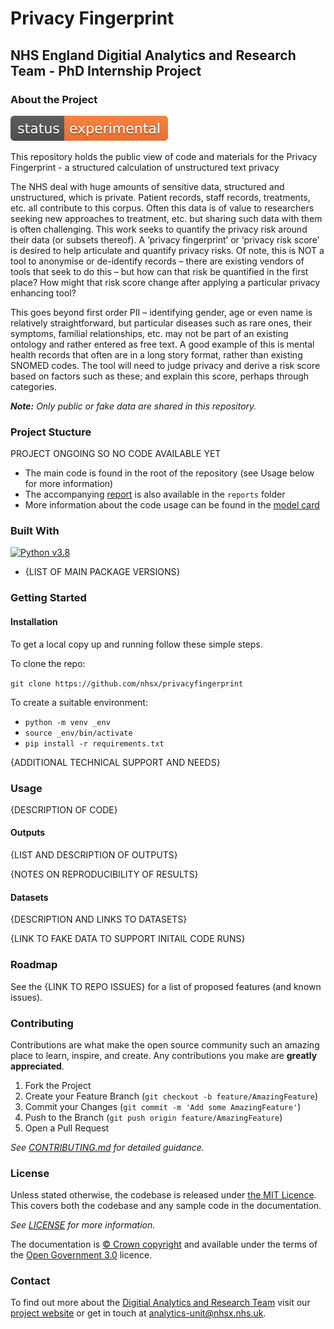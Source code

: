 # Privacy Fingerprint
## NHS England Digitial Analytics and Research Team - PhD Internship Project

### About the Project

[![status: experimental](https://github.com/GIScience/badges/raw/master/status/experimental.svg)](https://github.com/GIScience/badges#experimental)

This repository holds the public view of code and materials for the Privacy Fingerprint -  a structured calculation of unstructured text privacy

The NHS deal with huge amounts of sensitive data, structured and unstructured, which is private. Patient records, staff records, treatments, etc. all contribute to this corpus. Often this data is of value to researchers seeking new approaches to treatment, etc. but sharing such data with them is often challenging. This work seeks to quantify the privacy risk around their data (or subsets thereof). A ‘privacy fingerprint’ or ‘privacy risk score’ is desired to help articulate and quantify privacy risks. Of note, this is NOT a tool to anonymise or de-identify records – there are existing vendors of tools that seek to do this – but how can that risk be quantified in the first place? How might that risk score change after applying a particular privacy enhancing tool?
 
This goes beyond first order PII – identifying gender, age or even name is relatively straightforward, but particular diseases such as rare ones, their symptoms, familial relationships, etc. may not be part of an existing ontology and rather entered as free text. A good example of this is mental health records that often are in a long story format, rather than existing SNOMED codes. The tool will need to judge privacy and derive a risk score based on factors such as these; and explain this score, perhaps through categories.

_**Note:** Only public or fake data are shared in this repository._

### Project Stucture

PROJECT ONGOING SO NO CODE AVAILABLE YET
- The main code is found in the root of the repository (see Usage below for more information)
- The accompanying [report](./reports/PrivacyOfUnstructuredDataReport_Nov2022.pdf) is also available in the `reports` folder
- More information about the code usage can be found in the [model card](./model_card.md)

### Built With

[![Python v3.8](https://img.shields.io/badge/python-v3.8-blue.svg)](https://www.python.org/downloads/release/python-380/)
- {LIST OF MAIN PACKAGE VERSIONS}

### Getting Started

#### Installation

To get a local copy up and running follow these simple steps.

To clone the repo:

`git clone https://github.com/nhsx/privacyfingerprint`

To create a suitable environment:
- ```python -m venv _env```
- `source _env/bin/activate`
- `pip install -r requirements.txt`

{ADDITIONAL TECHNICAL SUPPORT AND NEEDS} 

### Usage
{DESCRIPTION OF CODE}

#### Outputs
{LIST AND DESCRIPTION OF OUTPUTS}

{NOTES ON REPRODUCIBILITY OF RESULTS}

#### Datasets
{DESCRIPTION AND LINKS TO DATASETS}

{LINK TO FAKE DATA TO SUPPORT INITAIL CODE RUNS}

### Roadmap

See the {LINK TO REPO ISSUES} for a list of proposed features (and known issues).

### Contributing

Contributions are what make the open source community such an amazing place to learn, inspire, and create. Any contributions you make are **greatly appreciated**.

1. Fork the Project
2. Create your Feature Branch (`git checkout -b feature/AmazingFeature`)
3. Commit your Changes (`git commit -m 'Add some AmazingFeature'`)
4. Push to the Branch (`git push origin feature/AmazingFeature`)
5. Open a Pull Request

_See [CONTRIBUTING.md](./CONTRIBUTING.md) for detailed guidance._

### License

Unless stated otherwise, the codebase is released under [the MIT Licence][mit].
This covers both the codebase and any sample code in the documentation.

_See [LICENSE](./LICENSE) for more information._

The documentation is [© Crown copyright][copyright] and available under the terms
of the [Open Government 3.0][ogl] licence.

[mit]: LICENCE
[copyright]: http://www.nationalarchives.gov.uk/information-management/re-using-public-sector-information/uk-government-licensing-framework/crown-copyright/
[ogl]: http://www.nationalarchives.gov.uk/doc/open-government-licence/version/3/

### Contact

To find out more about the [Digitial Analytics and Research Team](https://www.nhsx.nhs.uk/key-tools-and-info/nhsx-analytics-unit/) visit our [project website](https://nhsx.github.io/AnalyticsUnit/projects.html) or get in touch at [analytics-unit@nhsx.nhs.uk](mailto:analytics-unit@nhsx.nhs.uk).

<!-- ### Acknowledgements -->

